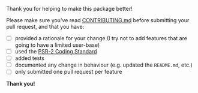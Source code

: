 Thank you for helping to make this package better!

Please make sure you've read [CONTRIBUTING.md](https://github.com/alexsaab/laravel-elasticsearch/blob/master/CONTRIBUTING.md) 
before submitting your pull request, and that you have:

- [ ] provided a rationale for your change (I try not to add features that are going to have a limited user-base)
- [ ] used the [PSR-2 Coding Standard](https://github.com/php-fig/fig-standards/blob/master/accepted/PSR-2-coding-style-guide.md)
- [ ] added tests
- [ ] documented any change in behaviour (e.g. updated the `README.md`, etc.)
- [ ] only submitted one pull request per feature

**Thank you!**
